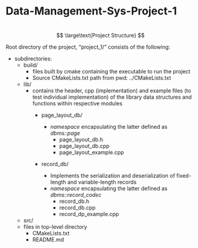 # Data-Management-Sys-Project-1
#

$$
\large\text{Project Structure}
$$


Root directory of the project, “project_1/” consists of the following:

- subdirectories:
    - build/
        - files built by cmake containing the executable to run the project
        - Source CMakeLists.txt path from pwd: ../CMakeLists.txt
    - lib/
        - contains the header, cpp (implementation) and example files (to test individual implementation) of the library data structures and functions within respective modules
            - page_layout_db/
                - *namespace* encapsulating the latter defined as *dbms::page*
                    - page_layout_db.h
                    - page_layout_db.cpp
                    - page_layout_example.cpp
            
            - record_db/
                - Implements the serialization and deserialization of fixed-length and variable-length records
                - *namespace* encapsulating the latter defined as *dbms::record_codec*
                    - record_db.h
                    - record_db.cpp
                    - record_dp_example.cpp
    - src/
    - files in top-level directory
        - CMakeLists.txt
        - README.md